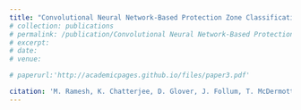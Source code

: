 ```yaml
---
title: "Convolutional Neural Network-Based Protection Zone Classification of Faults in Distribution Feeders with PVs"
# collection: publications
# permalink: /publication/Convolutional Neural Network-Based Protection Zone Classification of Faults in Distribution Feeders with PVs
# excerpt: 
# date: 
# venue:

# paperurl:'http://academicpages.github.io/files/paper3.pdf'

citation: 'M. Ramesh, K. Chatterjee, D. Glover, J. Follum, T. McDermott, A. Reiman. &quot;Convolutional Neural Network-Based Protection Zone Classification of Faults in Distribution Feeders with PVs.&quot; <i>IEEE PES General Meeting</i>. 2024. pp.1-5.'
---
```


<!--- [Download paper here](http://academicpages.github.io/files/paper3.pdf) --->

<!---Recommended citation: Your Name, You. (2015). "Paper Title Number 3." <i>Journal 1</i>. 1(3). --->
